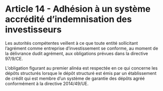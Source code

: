 # Article 14 - Adhésion à un système accrédité d’indemnisation des investisseurs


Les autorités compétentes veillent à ce que toute entité sollicitant l’agrément comme entreprise d’investissement se conforme, au moment de la délivrance dudit agrément, aux obligations prévues dans la directive 97/9/CE.

L’obligation figurant au premier alinéa est respectée en ce qui concerne les dépôts structurés lorsque le dépôt structuré est émis par un établissement de crédit qui est membre d’un système de garantie des dépôts agréé conformément à la directive 2014/49/UE.
